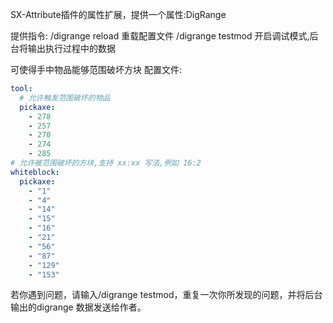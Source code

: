 SX-Attribute插件的属性扩展，提供一个属性:DigRange

提供指令:
/digrange reload 重载配置文件
/digrange testmod 开启调试模式,后台将输出执行过程中的数据

可使得手中物品能够范围破坏方块
配置文件:
```yaml
tool:
  # 允许触发范围破坏的物品
  pickaxe:
    - 278
    - 257
    - 270
    - 274
    - 285
# 允许被范围破坏的方块,支持 xx:xx 写法,例如 16:2
whiteblock:
  pickaxe:
    - "1"
    - "4"
    - "14"
    - "15"
    - "16"
    - "21"
    - "56"
    - "87"
    - "129"
    - "153"
```

若你遇到问题，请输入/digrange testmod，重复一次你所发现的问题，并将后台输出的digrange 数据发送给作者。
